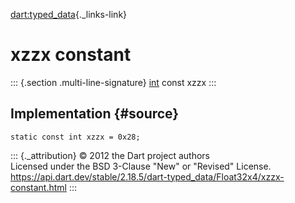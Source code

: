 [dart:typed\_data](../../dart-typed_data/dart-typed_data-library){._links-link}

xzzx constant
=============

::: {.section .multi-line-signature}
[int](../../dart-core/int-class) const xzzx
:::

Implementation {#source}
--------------

``` {.language-dart data-language="dart"}
static const int xzzx = 0x28;
```

::: {._attribution}
© 2012 the Dart project authors\
Licensed under the BSD 3-Clause \"New\" or \"Revised\" License.\
<https://api.dart.dev/stable/2.18.5/dart-typed_data/Float32x4/xzzx-constant.html>
:::

